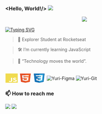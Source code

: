 ### <Hello, World!/> <img src="https://user-images.githubusercontent.com/88801243/199815257-318033b3-ab91-4f0e-a69e-9a949aed5790.gif" width="30">
<div align="center">
    <img src="https://user-images.githubusercontent.com/88801243/199817895-e39443d2-9c99-42e2-9e60-536350507142.gif" width="190"/>
</div>

[![Typing SVG](https://readme-typing-svg.herokuapp.com/?color=ff91a4&size=35&center=true&vCenter=true&width=1000&lines=Hi,+I'm+Yuri+💻;Web+Development+Student;Be+Welcome!+:%29)](https://git.io/typing-svg)

> 🚀 Explorer Student at Rocketseat

> 🛠 I’m currently learning JavaScript

> 🌊 “Technology moves the world”.

<div style="display: inline_block"><br>
  <img align="center" alt="Yuri-Js" height="30" width="40" src="https://raw.githubusercontent.com/devicons/devicon/master/icons/javascript/javascript-plain.svg">
  <img align="center" alt="Yuri-HTML" height="30" width="40" src="https://raw.githubusercontent.com/devicons/devicon/master/icons/html5/html5-original.svg">
  <img align="center" alt="Yuri-CSS" height="30" width="40" src="https://raw.githubusercontent.com/devicons/devicon/master/icons/css3/css3-original.svg">
  <img align="center" alt="Yuri-Figma" height="30" width="40" src="https://cdn.jsdelivr.net/gh/devicons/devicon/icons/figma/figma-original.svg">
  <img align="center" alt="Yuri-Git" height="30" width="40" src="https://cdn.jsdelivr.net/gh/devicons/devicon/icons/git/git-original.svg">
</div>

### 📫 How to reach me
  
  <div> 
  <a href ="mailto:yuriverwiebesc@gmail.com" target="_blank"><img src="https://img.shields.io/badge/-Gmail-%23333?style=for-the-badge&logo=gmail&logoColor=white" target="_blank"></a>
  <a href="https://www.linkedin.com/in/yuriverwiebe/" target="_blank"><img src="https://img.shields.io/badge/-LinkedIn-%230077B5?style=for-the-badge&logo=linkedin&logoColor=white" target="_blank"></a> 
</div>
